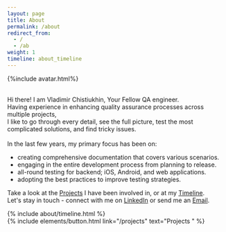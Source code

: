 ```yaml
---
layout: page
title: About
permalink: /about
redirect_from:
  - /
  - /ab
weight: 1
timeline: about_timeline
---
```


{%include avatar.html%}

<br>Hi there! I am Vladimir Chistiukhin, Your Fellow QA engineer. 
<br>Having experience in enhancing quality assurance processes across multiple projects,<br> I like to go through every detail, see the full picture, test the most complicated solutions, and find tricky issues.<br><br> In the last few years, my primary focus has been on: 
 - creating comprehensive documentation that covers various scenarios.
 - engaging in the entire development process from planning to release.  
 - all-round testing for backend; iOS, Android, and web applications.
 - adopting the best practices to improve testing strategies.

Take a look at the <a href="/projects" class="grey-link">Projects</a> I have been involved in, or at my <a href="/timeline" class="grey-link">Timeline</a>.<br>
Let's stay in touch - connect with me on <a href="https://www.linkedin.com/in/vladimir-chistiukhin" class="grey-link">LinkedIn</a> or send me an <a href="mailto:vchistiukhin@gmail.com" class="grey-link">Email</a>.

<div class="row">
{% include about/timeline.html %}
</div>

<div class="buttons-container text-center">
  {% include elements/button.html link="/projects" text="Projects <i class='fas fa-arrow-right'></i> " %}
</div>